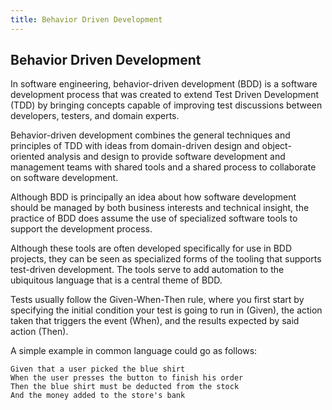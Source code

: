```yaml
---
title: Behavior Driven Development
---
```

## Behavior Driven Development

In software engineering, behavior-driven development (BDD) is a software development process that was created to extend Test Driven Development (TDD) by bringing concepts capable of improving test discussions between developers, testers, and domain experts.

Behavior-driven development combines the general techniques and principles of TDD with ideas from domain-driven design and object-oriented analysis and design to provide software development and management teams with shared tools and a shared process to collaborate on software development.

Although BDD is principally an idea about how software development should be managed by both business interests and technical insight, the practice of BDD does assume the use of specialized software tools to support the development process.

Although these tools are often developed specifically for use in BDD projects, they can be seen as specialized forms of the tooling that supports test-driven development. The tools serve to add automation to the ubiquitous language that is a central theme of BDD.

Tests usually follow the Given-When-Then rule, where you first start by specifying the initial condition your test is going to run in (Given), the action taken that triggers the event (When), and the results expected by said action (Then).

A simple example in common language could go as follows:

```text
Given that a user picked the blue shirt
When the user presses the button to finish his order
Then the blue shirt must be deducted from the stock
And the money added to the store's bank
```
